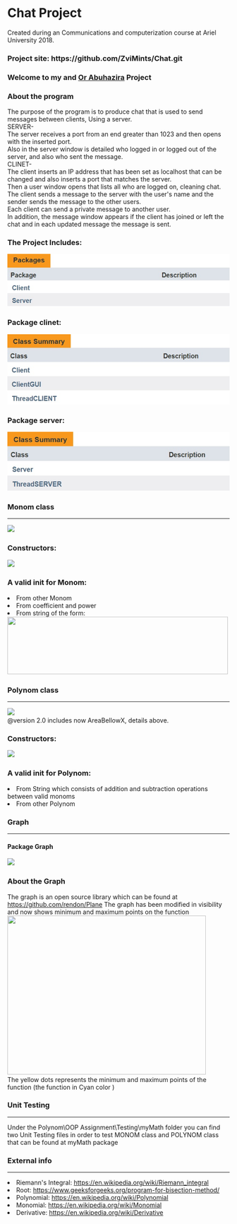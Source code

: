 <h1>Chat Project</h1>  
Created during an Communications and computerization course at Ariel University 2018.
<h3>Project site: <a>https://github.com/ZviMints/Chat.git</a></h3>
<h3>Welcome to my and <a href="https://github.com/orabu103">Or Abuhazira</a> Project</h3>
<h3>About the program</h3>

The purpose of the program is to produce chat that is used to send messages between clients, Using a server.
<br>
SERVER-
</br>
The server receives a port from an end greater than 1023 and then opens with the inserted port.
</br>
Also in the server window is detailed who logged in or logged out of the server, and also who sent the message.
</br>
CLINET-
</br>
The client inserts an IP address that has been set as localhost that can be changed and also inserts a port that matches the server.
</br>
Then a user window opens that lists all who are logged on, cleaning chat.
</br>
The client sends a message to the server with the user's name and the sender sends the message to the other users.
</br>
Each client can send a private message to another user.
</br>
In addition, the message window appears if the client has joined or left the chat and in each updated message the message is sent.
</br>



<h3>The Project Includes:</h3>
<img src="./img/packages.jpg" >
<h3>Package clinet:</h3>
<img src="./img/clientpackag.jpg">
<h3>Package server:</h3>
<img src="./img/serverpackag.jpg">


<h3>Monom class</h3>
<hr>
<img src="./img/Monom.jpg">
<h3>Constructors:</h3>
<img src="./img/Monom_Constructors.jpg">
<h3>A valid init for Monom:</h3>
<list>
<li>From other Monom</li>
<li>From coefficient and power</li>
<li>From string of the form:</li>
<img src="./img/Monom_valid.jpg" width="500px" height="130px">
</list>
<h3>Polynom class</h3>
<hr>
<img src="./img/Polynom.jpg">
<br>
@version 2.0 includes now AreaBellowX, details above.
<h3>Constructors:</h3>
<img src="./img/Polynom_Constructors.jpg">
<h3>A valid init for Polynom:</h3>
<list>
<li>From String which consists of addition and subtraction operations between valid monoms</li>
<li>From other Polynom</li>
</list>
<h3>Graph</h3>
<hr>
<h4>Package Graph</h4>
<img src="./img/AllClassesUnderGraph.jpg">
<h3>About the Graph</h3>
The graph is an open source library which can be found at <a href="https://github.com/rendon/Plane">https://github.com/rendon/Plane</a>
The graph has been modified in visibility and now shows minimum and maximum points on the function
<br>
<img src="./img/Graph.jpg" width="450" height="360">
<br>
The yellow dots represents the minimum and maximum points of the function (the function in Cyan color )
<h3>Unit Testing</h3>
<hr>
Under the Polynom\OOP Assignment\Testing\myMath folder you can find two Unit Testing files in order to test MONOM class and POLYNOM class that can be found at myMath package
<h3>External info</h3>
<hr>
<list>
<li>Riemann's Integral: <a href="https://en.wikipedia.org/wiki/Riemann_integral">https://en.wikipedia.org/wiki/Riemann_integral</a></li>
<li>Root: <a href="https://www.geeksforgeeks.org/program-for-bisection-method/"> https://www.geeksforgeeks.org/program-for-bisection-method/</a></li>
<li>Polynomial: <a href="https://en.wikipedia.org/wiki/Polynomial">https://en.wikipedia.org/wiki/Polynomial</a></li>
<li>Monomial: <a href="https://en.wikipedia.org/wiki/Monomial">https://en.wikipedia.org/wiki/Monomial</a></li>
<li>Derivative: <a href="https://en.wikipedia.org/wiki/Derivative">https://en.wikipedia.org/wiki/Derivative</a></li>
</list>

